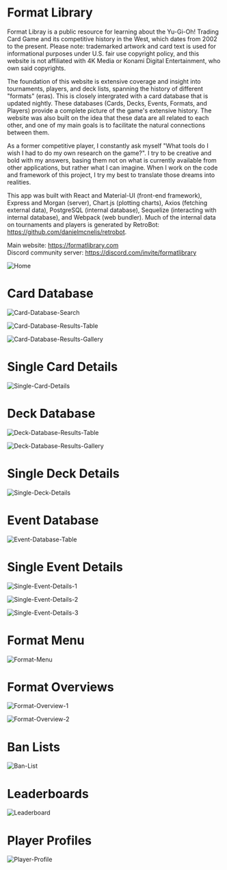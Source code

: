 # Format Library

Format Libray is a public resource for learning about the Yu-Gi-Oh! Trading Card Game and its competitive history in the West, which dates from 2002 to the present. Please note: trademarked artwork and card text is used for informational purposes under U.S. fair use copyright policy, and this website is not affiliated with 4K Media or Konami Digital Entertainment, who own said copyrights.

The foundation of this website is extensive coverage and insight into tournaments, players, and deck lists, spanning the history of different "formats" (eras). This is closely intergrated with a card database that is updated nightly. These databases (Cards, Decks, Events, Formats, and Players) provide a complete picture of the game's extensive history. The website was also built on the idea that these data are all related to each other, and one of my main goals is to facilitate the natural connections between them. 

As a former competitive player, I constantly ask myself "What tools do I wish I had to do my own research on the game?". I try to be creative and bold with my answers, basing them not on what is currently available from other applications, but rather what I can imagine. When I work on the code and framework of this project, I try my best to translate those dreams into realities.

This app was built with React and Material-UI (front-end framework), Express and Morgan (server), Chart.js (plotting charts), Axios (fetching external data), PostgreSQL (internal database), Sequelize (interacting with internal database), and Webpack (web bundler). Much of the internal data on tournaments and players is generated by RetroBot: https://github.com/danielmcnelis/retrobot.

Main website: https://formatlibrary.com<br/>
Discord community server: https://discord.com/invite/formatlibrary

![Home](/public/screenshots/Home.jpg)

# Card Database

![Card-Database-Search](/public/screenshots/Card-Database-Search.jpg)

![Card-Database-Results-Table](/public/screenshots/Card-Database-Results-Table.jpg)

![Card-Database-Results-Gallery](/public/screenshots/Card-Database-Results-Gallery.jpg)

# Single Card Details

![Single-Card-Details](/public/screenshots/Single-Card-Details.jpg)

# Deck Database

![Deck-Database-Results-Table](/public/screenshots/Deck-Database-Results-Table.jpg)

![Deck-Database-Results-Gallery](/public/screenshots/Deck-Database-Results-Gallery.jpg)

# Single Deck Details

![Single-Deck-Details](/public/screenshots/Single-Deck-Details.jpg)

# Event Database

![Event-Database-Table](/public/screenshots/Event-Database-Results-Table.jpg)

# Single Event Details

![Single-Event-Details-1](/public/screenshots/Single-Event-Details-1.jpg)

![Single-Event-Details-2](/public/screenshots/Single-Event-Details-2.jpg)

![Single-Event-Details-3](/public/screenshots/Single-Event-Details-3.jpg)

# Format Menu

![Format-Menu](/public/screenshots/Format-Menu.jpg)

# Format Overviews

![Format-Overview-1](/public/screenshots/Format-Overview-1.jpg)

![Format-Overview-2](/public/screenshots/Format-Overview-2.jpg)
# Ban Lists

![Ban-List](/public/screenshots/Ban-List.jpg)

# Leaderboards

![Leaderboard](/public/screenshots/Leaderboard.jpg)

# Player Profiles

![Player-Profile](/public/screenshots/Player-Profile.jpg)